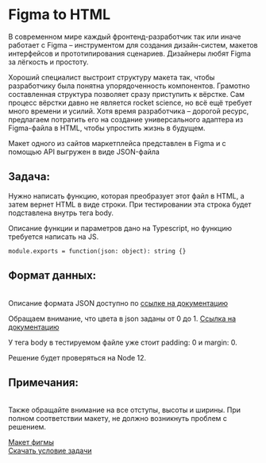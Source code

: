 # **Figma to HTML**
В современном мире каждый фронтенд-разработчик так или иначе работает с Figma – инструментом для создания дизайн-систем, макетов интерфейсов и прототипирования сценариев. Дизайнеры любят Figma за лёгкость и простоту.

Хороший специалист выстроит структуру макета так, чтобы разработчику была понятна упорядоченность компонентов. Грамотно составленная структура позволяет сразу приступить к вёрстке. Сам процесс вёрстки давно не является rocket science, но всё ещё требует много времени и усилий. Хотя время разработчика – дорогой ресурс, предлагаем потратить его на создание универсального адаптера из Figma-файла в HTML, чтобы упростить жизнь в будущем.

Макет одного из сайтов маркетплейса представлен в Figma и с помощью API выгружен в виде JSON-файла 

## Задача:

Нужно написать функцию, которая преобразует этот файл в HTML, а затем вернет HTML в виде строки. При тестировании эта строка будет подставлена внутрь тега body. 

Описание функции и параметров дано на Typescript, но функцию требуется написать на JS.

`module.exports = function(json: object): string {}`

## Формат данных: 
\
Описание формата JSON доступно по <a href="https://www.figma.com/plugin-docs/api/nodes/">ссылке на документацию</a>

Обращаем внимание, что цвета в json заданы от 0 до 1. <a href="https://www.figma.com/plugin-docs/api/RGB/">Ссылка на документацию</a>

У тега body в тестируемом файле уже стоит padding: 0 и margin: 0.

Решение будет проверяться на Node 12.

## Примечания:
\
Также обращайте внимание на все отступы, высоты и ширины. При полном соответствии макету, не должно возникнуть проблем с решением.

<a href="https://www.figma.com/file/qIzPsKOHZCgqwXGFgiNul0/SHRI?node-id=0%3A1">Макет фигмы</a>\
<a class="link link_theme_download inline-block" href="/contest/39362/download/A/" target="_blank">Скачать условие задачи</a>